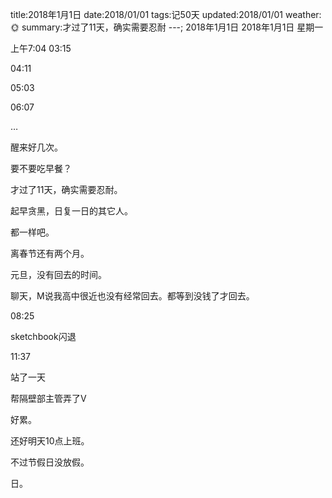 title:2018年1月1日
date:2018/01/01
tags:记50天
updated:2018/01/01
weather:🌞
summary:才过了11天，确实需要忍耐
---;
2018年1月1日
2018年1月1日 星期一

上午7:04
03:15

04:11

05:03

06:07

…

醒来好几次。

要不要吃早餐？

才过了11天，确实需要忍耐。

起早贪黑，日复一日的其它人。

都一样吧。

离春节还有两个月。

元旦，没有回去的时间。

聊天，M说我高中很近也没有经常回去。都等到没钱了才回去。

08:25

sketchbook闪退

11:37

站了一天

帮隔壁部主管弄了V

好累。

还好明天10点上班。

不过节假日没放假。

日。

